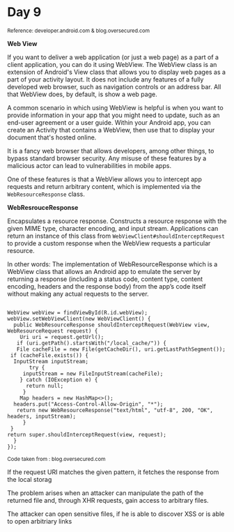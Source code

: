 <h1>Day 9</h1>
<small>Reference: developer.android.com & blog.oversecured.com</small>
<p><b>Web View</b></p>
<p>If you want to deliver a web application (or just a web page) as a part of a client application, you can do it using WebView. The WebView class is an extension of Android's View class that allows you to display web pages as a part of your activity layout. It does not include any features of a fully developed web browser, such as navigation controls or an address bar. All that WebView does, by default, is show a web page.</p>
<p>A common scenario in which using WebView is helpful is when you want to provide information in your app that you might need to update, such as an end-user agreement or a user guide. Within your Android app, you can create an Activity that contains a WebView, then use that to display your document that's hosted online.</p>
<p>It is a fancy web browser that allows developers, among other things, to bypass standard browser security. Any misuse of these features by a malicious actor can lead to vulnerabilities in mobile apps.</p>
<p>One of these features is that a WebView allows you to intercept app requests and return arbitrary content, which is implemented via the <code>WebResourceResponse</code> class.</p>
<p><b>WebResrouceResponse</b></b>
<p>Encapsulates a resource response. Constructs a resource response with the given MIME type, character encoding, and input stream. Applications can return an instance of this class from <code>WebViewClient#shouldInterceptRequest</code> to provide a custom response when the WebView requests a particular resource.</p>
<p>In other words: The implementation of WebResourceResponse which is a WebView class that allows an Android app to emulate the server by returning a response (including a status code, content type, content encoding, headers and the response body) from the app’s code itself without making any actual requests to the server.</p>
<p><code>
WebView webView = findViewById(R.id.webView); </code><br> 
<code>webView.setWebViewClient(new WebViewClient() { </code><br>
 <code>  public WebResourceResponse shouldInterceptRequest(WebView view, WebResourceRequest request) { </code><br>
   <code>    Uri uri = request.getUrl(); </code><br>
    <code>   if (uri.getPath().startsWith("/local_cache/")) {</code> <br>
        <code>   File cacheFile = new File(getCacheDir(), uri.getLastPathSegment()); </code><br>
           <code> if (cacheFile.exists()) {</code> <br>
             <code>  InputStream inputStream; </code><br>
        <code>       try { </code><br>
              <code>     inputStream = new FileInputStream(cacheFile);</code> <br>
           <code>    } catch (IOException e) { </code><br>
             <code>      return null; </code><br>
          <code>     } </code><br>
           <code>    Map<String, String> headers = new HashMap<>(); </code><br>
             <code>  headers.put("Access-Control-Allow-Origin", "*"); </code><br>
            <code>   return new WebResourceResponse("text/html", "utf-8", 200, "OK", headers, inputStream);</code> <br>
      <code>     } </code><br>
      <code> }</code><br>
       <code>return super.shouldInterceptRequest(view, request);</code> <br>
 <code>  } </code><br>
<code>});</code> <br>

</p>
<small>Code taken from : blog.oversecured.com</small>
<p>If the request URI matches the given pattern, it fetches the response from the local storag</p>
<p>The problem arises when an attacker can manipulate the path of the returned file and, through XHR requests, gain access to arbitrary files.</p>
<p>The attacker can open sensitive files, if he is able to discover XSS or is able to open arbitriary links</p>
